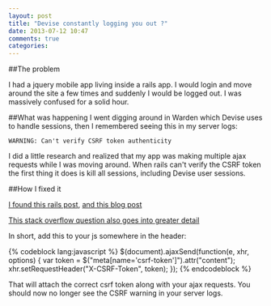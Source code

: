 ```yaml
---
layout: post
title: "Devise constantly logging you out ?"
date: 2013-07-12 10:47
comments: true
categories: 
---
```

##The problem

I had a jquery mobile app living inside a rails app. I would login and move around the site a few times and suddenly I would be logged out. I was massively confused for a solid hour.

##What was happening
I went digging around in Warden which Devise uses to handle sessions, then I remembered seeing this in my server logs:

    WARNING: Can't verify CSRF token authenticity

I did a little research and realized that my app was making multiple ajax requests while I was moving around. When rails can't verify the CSRF token the first thing it does is kill all sessions, including Devise user sessions. 



##How I fixed it

[I found this rails post](http://weblog.rubyonrails.org/2011/2/8/csrf-protection-bypass-in-ruby-on-rails/), 
[and this blog post](http://excid3.com/blog/rails-tip-2-include-csrf-token-with-every-ajax-request/#.UeA9lPZNYVd)


[This stack overflow question also goes into greater detail](http://stackoverflow.com/questions/7203304/warning-cant-verify-csrf-token-authenticity-rails)


In short, add this to your js somewhere in the header: 

{% codeblock lang:javascript %}
$(document).ajaxSend(function(e, xhr, options) {
  var token = $("meta[name='csrf-token']").attr("content");
  xhr.setRequestHeader("X-CSRF-Token", token);
});
{% endcodeblock %}

That will attach the correct csrf token along with your ajax requests. You should now no longer see the CSRF warning in your server logs.

